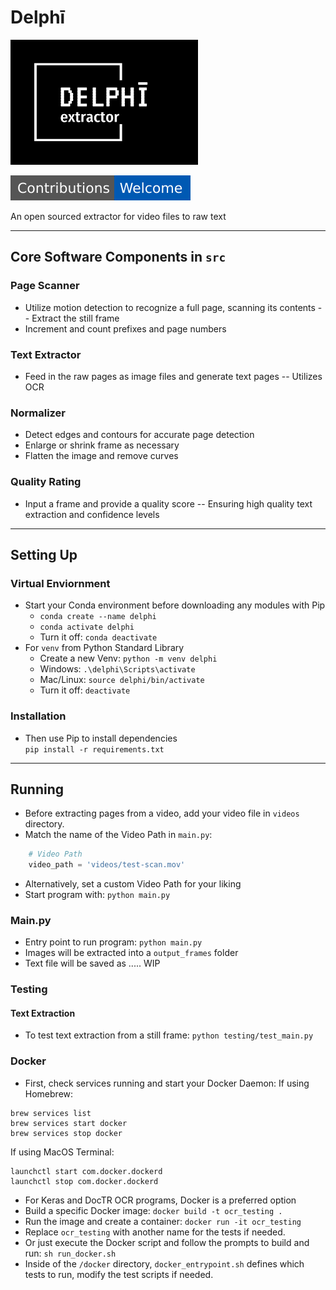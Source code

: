 # Delphī
<img src="_imgs/delphi_basic.svg" alt="Delphī" width="300" height="200">

![Contributions Welcome](_imgs/contributors_welcome.svg)

An open sourced extractor for video files to raw text

---
## Core Software Components in `src`

### Page Scanner
- Utilize motion detection to recognize a full page, scanning its contents
  -- Extract the still frame
- Increment and count prefixes and page numbers

### Text Extractor
- Feed in the raw pages as image files and generate text pages
  -- Utilizes OCR

### Normalizer
- Detect edges and contours for accurate page detection
- Enlarge or shrink frame as necessary
- Flatten the image and remove curves

### Quality Rating
- Input a frame and provide a quality score
  -- Ensuring high quality text extraction and confidence levels

---
## Setting Up

### Virtual Enviornment
- Start your Conda environment before downloading any modules with Pip <br>
  - `conda create --name delphi`
  - `conda activate delphi`
  - Turn it off: `conda deactivate`
- For `venv` from Python Standard Library
  - Create a new Venv: `python -m venv delphi`
  - Windows: `.\delphi\Scripts\activate`
  - Mac/Linux: `source delphi/bin/activate`
  - Turn it off: `deactivate`

### Installation
- Then use Pip to install dependencies <br>
`pip install -r requirements.txt`

---
## Running
- Before extracting pages from a video, add your video file in `videos` directory.
- Match the name of the Video Path in `main.py`:
```python
    # Video Path
    video_path = 'videos/test-scan.mov'
```
- Alternatively, set a custom Video Path for your liking
- Start program with: ```python main.py```

### Main.py
- Entry point to run program: `python main.py`
- Images will be extracted into a `output_frames` folder
- Text file will be saved as ..... WIP

### Testing
#### Text Extraction
- To test text extraction from a still frame: `python testing/test_main.py`

### Docker
- First, check services running and start your Docker Daemon: If using Homebrew:
```
brew services list
brew services start docker
brew services stop docker
```
If using MacOS Terminal:
```
launchctl start com.docker.dockerd
launchctl stop com.docker.dockerd
```
- For Keras and DocTR OCR programs, Docker is a preferred option
- Build a specific Docker image:
`docker build -t ocr_testing .`
- Run the image and create a container:
`docker run -it ocr_testing`
- Replace `ocr_testing` with another name for the tests if needed.
- Or just execute the Docker script and follow the prompts to build and run:
`sh run_docker.sh`
- Inside of the `/docker` directory, `docker_entrypoint.sh` defines which tests to run, modify the test scripts if needed.
